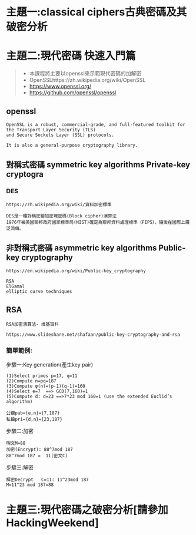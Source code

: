 
# 主題一:classical ciphers古典密碼及其破密分析

# 主題二:現代密碼  快速入門篇

>* 本課程將主要以openssl來示範現代密碼的加解密
>* OpenSSLhttps://zh.wikipedia.org/wiki/OpenSSL
>* https://www.openssl.org/
>* https://github.com/openssl/openssl

## openssl
```
OpenSSL is a robust, commercial-grade, and full-featured toolkit for the Transport Layer Security (TLS) 
and Secure Sockets Layer (SSL) protocols. 

It is also a general-purpose cryptography library.
```



## 對稱式密碼 symmetric key algorithms  Private-key cryptogra

### DES
```
https://zh.wikipedia.org/wiki/資料加密標準

```
```
DES是一種對稱密鑰加密塊密碼(Block cipher)演算法
1976年被美國聯邦政府國家標準局(NIST)確定為聯邦資料處理標準（FIPS），隨後在國際上廣泛流傳。
```

## 非對稱式密碼 asymmetric key algorithms Public-key cryptography

```
https://en.wikipedia.org/wiki/Public-key_cryptography

RSA
ElGamal
elliptic curve techniques 
```
## RSA
```
RSA加密演算法- 维基百科

https://www.slideshare.net/shafaan/public-key-cryptography-and-rsa

```
### 簡單範例:

步驟一:Key generation(產生key pair)
```
(1)Select primes p=17, q=11
(2)Compute n=pq=187
(3)Compute φ(n)=(p-1)(q-1)=160
(4)Select e=7  ==> GCD(7,160)=1
(5)Compute d: d=23 ==>7*23 mod 160=1 (use the extended Euclid’s algorithm)

公鑰pub={e,n}={7,187}
私鑰pri={d,n}={23,187}
```
步驟二:加密
```
明文M=88
加密(Encrypt): 88^7mod 187
88^7mod 187 =  11(密文C)
```
步驟三:解密
```
解密Decrypt   C=11: 11^23mod 187
M=11^23 mod 187=88
```


# 主題三:現代密碼之破密分析[請參加HackingWeekend]
